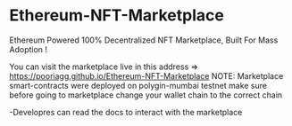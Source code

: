 # Ethereum-NFT-Marketplace
Ethereum Powered 100% Decentralized NFT Marketplace, Built For Mass Adoption !

You can visit the marketplace live in this address => https://pooriagg.github.io/Ethereum-NFT-Marketplace
NOTE: Marketplace smart-contracts were deployed on polygin-mumbai testnet make sure before going to marketplace change your wallet chain to the correct chain

-Developres can read the docs to interact with the marketplace
